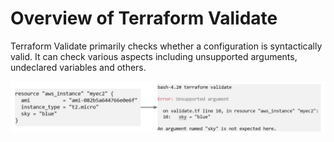 # Overview of Terraform Validate

Terraform Validate primarily checks whether a configuration is syntactically valid.
It can check various aspects including unsupported arguments, undeclared variables and others.

![MY Image](images/Terraform_validate_1.png)
